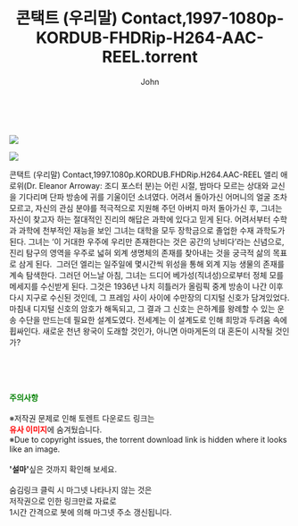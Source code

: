 ﻿---
layout: post
title:  "    콘택트 (우리말) Contact,1997-1080p-KORDUB-FHDRip-H264-AAC-REEL.torrent"
author: John
categories: [ 영화 ]
tags: [  ]
image: https://torrentrj56.com/uploadfile/full/1e58b32a21886cdb13092c0458d4e36ff92c896a.jpg"/></p><p><img src="https://torrentrj56.com/uploadfile/full/cce405b5ad3c6108efe92565ad63ffd711287c42.jpg 
description: "    콘택트 (우리말) Contact,1997-1080p-KORDUB-FHDRip-H264-AAC-REEL torrent 정보 공유"
toc: true
toc_sticky: true
---

<br>
<p><img src="https://torrentrj56.com/uploadfile/full/1e58b32a21886cdb13092c0458d4e36ff92c896a.jpg"/></p><p><img src="https://torrentrj56.com/uploadfile/full/cce405b5ad3c6108efe92565ad63ffd711287c42.jpg"/></p>
 콘택트 (우리말) Contact,1997.1080p.KORDUB.FHDRip.H264.AAC-REEL 앨리 애로위(Dr. Eleanor Arroway: 조디 포스터 분)는 어린 시절, 밤마다 모르는 상대와 교신을 기다리며 단파 방송에 귀를 기울이던 소녀였다. 어려서 돌아가신 어머니의 얼굴 조차 모르고, 자신의 관심 분야를 적극적으로 지원해 주던 아버지 마저 돌아가신 후, 그녀는 자신이 찾고자 하는 절대적인 진리의 해답은 과학에 있다고 믿게 된다. 어려서부터 수학과 과학에 천부적인 재능을 보인 그녀는 대학을 모두 장학금으로 졸업한 수재 과학도가 된다. 그녀는 ‘이 거대한 우주에 우리만 존재한다는 것은 공간의 낭비다’라는 신념으로, 진리 탐구의 영역을 우주로 넓혀 외계 생명체의 존재를 찾아내는 것을 궁극적 삶의 목표로 삼게 된다.  그러던 엘리는 일주일에 몇시간씩 위성을 통해 외계 지능 생물의 존재를 계속 탐색한다. 그러던 어느날 아침, 그녀는 드디어 베가성(직녀성)으로부터 정체 모를 메세지를 수신받게 된다. 그것은 1936년 나치 히틀러가 올림픽 중계 방송이 나간 이후 다시 지구로 수신된 것인데, 그 프레임 사이 사이에 수만장의 디지털 신호가 담겨있었다. 마침내 디지털 신호의 암호가 해독되고, 그 결과 그 신호는 은하계를 왕례할 수 있는 운송 수단을 만드는데 필요한 설계도였다. 전세계는 이 설계도로 인해 희망과 두려움 속에 휩싸인다. 새로운 천년 왕국이 도래할 것인가, 아니면 아마게돈의 대 혼돈이 시작될 것인가? 
    
<br><br><br>
<p data-ke-size="size16"><b><span style="color: green;">주의사항</span></b><br /><br />※저작권 문제로 인해 토렌트 다운로드 링크는<br /><b><span style="color: red;">유사 이미지</span></b>에 숨겨뒀습니다.<br />※Due to copyright issues, the torrent download link is hidden where it looks like an image.<br /><br /><b>'설마'</b>싶은 것까지 확인해 보세요.<br /><br />숨김링크 클릭 시 마그넷 나타나지 않는 것은<br />저작권으로 인한 링크만료 자료로<br />1시간 간격으로 봇에 의해 마그넷 주소 갱신됩니다.</p>
